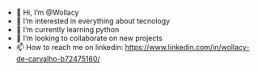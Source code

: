- 👋 Hi, I’m @Wollacy
- 👀 I’m interested in everything about tecnology
- 🌱 I’m currently learning python
- 💞️ I’m looking to collaborate on new projects
- 📫 How to reach me on linkedin: https://www.linkedin.com/in/wollacy-de-carvalho-b72475160/

<!---
Wollacy/Wollacy is a ✨ special ✨ repository because its `README.md` (this file) appears on your GitHub profile.
You can click the Preview link to take a look at your changes.
--->
